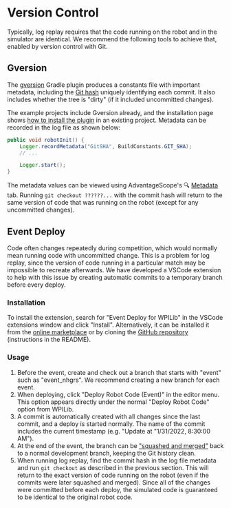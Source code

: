 # Version Control

Typically, log replay requires that the code running on the robot and in the simulator are identical. We recommend the following tools to achieve that, enabled by version control with Git.

## Gversion

The [gversion](https://github.com/lessthanoptimal/gversion-plugin) Gradle plugin produces a constants file with important metadata, including the [Git hash](https://www.mikestreety.co.uk/blog/the-git-commit-hash/) uniquely identifying each commit. It also includes whether the tree is "dirty" (if it included uncommitted changes).

The example projects include Gversion already, and the installation page shows [how to install the plugin](INSTALLATION.md#gversion-plugin-git-metadata) in an existing project. Metadata can be recorded in the log file as shown below:

```java
public void robotInit() {
    Logger.recordMetadata("GitSHA", BuildConstants.GIT_SHA);
    // ...

    Logger.start();
}
```

The metadata values can be viewed using AdvantageScope's 🔍 [Metadata](https://github.com/Mechanical-Advantage/AdvantageScope/blob/main/docs/tabs/METADATA.md) tab. Running `git checkout ??????...` with the commit hash will return to the same version of code that was running on the robot (except for any uncommitted changes).

## Event Deploy

Code often changes repeatedly during competition, which would normally mean running code with uncommitted change. This is a problem for log replay, since the version of code running in a particular match may be impossible to recreate afterwards. We have developed a VSCode extension to help with this issue by creating automatic commits to a temporary branch before every deploy.

### Installation

To install the extension, search for "Event Deploy for WPILib" in the VSCode extensions window and click "Install". Alternatively, it can be installed it from the [online marketplace](https://marketplace.visualstudio.com/items?itemName=Mechanical-Advantage.event-deploy-wpilib) or by cloning the [GitHub repository](https://github.com/Mechanical-Advantage/EventDeployExtension) (instructions in the README).

### Usage

1. Before the event, create and check out a branch that starts with "event" such as "event_nhgrs". We recommend creating a new branch for each event.
2. When deploying, click "Deploy Robot Code (Event)" in the editor menu. This option appears directly under the normal "Deploy Robot Code" option from WPILib.
3. A commit is automatically created with all changes since the last commit, and a deploy is started normally. The name of the commit includes the current timestamp (e.g. "Update at "1/31/2022, 8:30:00 AM").
4. At the end of the event, the branch can be ["squashed and merged"](https://docs.github.com/en/pull-requests/collaborating-with-pull-requests/incorporating-changes-from-a-pull-request/about-pull-request-merges#squash-and-merge-your-commits) back to a normal development branch, keeping the Git history clean.
5. When running log replay, find the commit hash in the log file metadata and run `git checkout` as described in the previous section. This will return to the exact version of code running on the robot (even if the commits were later squashed and merged). Since all of the changes were committed before each deploy, the simulated code is guaranteed to be identical to the original robot code.
